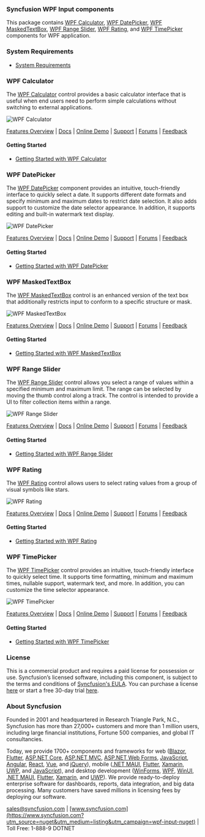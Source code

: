 ### Syncfusion WPF Input components
This package contains [WPF Calculator](https://www.syncfusion.com/wpf-controls/calculator?utm_source=nuget&utm_medium=listing&utm_campaign=wpf-input-nuget), [WPF DatePicker](https://www.syncfusion.com/wpf-controls/datepicker?utm_source=nuget&utm_medium=listing&utm_campaign=wpf-input-nuget), [WPF MaskedTextBox](https://www.syncfusion.com/wpf-controls/maskedtextbox?utm_source=nuget&utm_medium=listing&utm_campaign=wpf-input-nuget), [WPF Range Slider](https://www.syncfusion.com/wpf-controls/range-slider?utm_source=nuget&utm_medium=listing&utm_campaign=wpf-input-nuget), [WPF Rating](https://www.syncfusion.com/wpf-controls/rating?utm_source=nuget&utm_medium=listing&utm_campaign=wpf-input-nuget), and [WPF TimePicker](https://www.syncfusion.com/wpf-controls/timepicker?utm_source=nuget&utm_medium=listing&utm_campaign=wpf-input-nuget) components for WPF application. 

### System Requirements

* [System Requirements](https://help.syncfusion.com/wpf/installation/system-requirements?utm_source=nuget&utm_medium=listing&utm_campaign=wpf-input-nuget)

### WPF Calculator

The [WPF Calculator](https://www.syncfusion.com/wpf-controls/calculator?utm_source=nuget&utm_medium=listing&utm_campaign=wpf-input-nuget) control provides a basic calculator interface that is useful when end users need to perform simple calculations without switching to external applications.

![WPF Calculator](https://cdn.syncfusion.com/nuget-readme/wpf/wpf-calculator.PNG)

[Features Overview](https://www.syncfusion.com/wpf-controls/calculator?utm_source=nuget&utm_medium=listing&utm_campaign=wpf-input-nuget) | [Docs](https://help.syncfusion.com/wpf/calculator/getting-started?utm_source=nuget&utm_medium=listing&utm_campaign=wpf-input-nuget) | [Online Demo](https://github.com/syncfusion/wpf-demos?utm_source=nuget&utm_medium=listing&utm_campaign=wpf-input-nuget) | [Support](https://support.syncfusion.com/create?utm_source=nuget&utm_medium=listing&utm_campaign=wpf-input-nuget) | [Forums](https://www.syncfusion.com/forums/wpf?utm_source=nuget&utm_medium=listing&utm_campaign=wpf-input-nuget) | [Feedback](https://www.syncfusion.com/feedback/wpf?utm_source=nuget&utm_medium=listing&utm_campaign=wpf-input-nuget)

#### Getting Started

* [Getting Started with WPF Calculator](https://help.syncfusion.com/wpf/calculator/getting-started?utm_source=nuget&utm_medium=listing&utm_campaign=wpf-input-nuget)

### WPF DatePicker

The [WPF DatePicker](https://www.syncfusion.com/wpf-controls/datepicker?utm_source=nuget&utm_medium=listing&utm_campaign=wpf-input-nuget) component provides an intuitive, touch-friendly interface to quickly select a date. It supports different date formats and specify minimum and maximum dates to restrict date selection. It also adds support to customize the date selector appearance. In addition, it supports editing and built-in watermark text display.

![WPF DatePicker](https://cdn.syncfusion.com/nuget-readme/wpf/wpf-datepicker.png)

[Features Overview](https://www.syncfusion.com/wpf-controls/datepicker?utm_source=nuget&utm_medium=listing&utm_campaign=wpf-input-nuget) | [Docs](https://help.syncfusion.com/wpf/datepicker/getting-started?utm_source=nuget&utm_medium=listing&utm_campaign=wpf-input-nuget) | [Online Demo](https://github.com/syncfusion/wpf-demos?utm_source=nuget&utm_medium=listing&utm_campaign=wpf-input-nuget) | [Support](https://support.syncfusion.com/create?utm_source=nuget&utm_medium=listing&utm_campaign=wpf-input-nuget) | [Forums](https://www.syncfusion.com/forums/wpf?utm_source=nuget&utm_medium=listing&utm_campaign=wpf-input-nuget) | [Feedback](https://www.syncfusion.com/feedback/wpf?utm_source=nuget&utm_medium=listing&utm_campaign=wpf-input-nuget)

#### Getting Started

* [Getting Started with WPF DatePicker](https://help.syncfusion.com/wpf/datepicker/getting-started?utm_source=nuget&utm_medium=listing&utm_campaign=wpf-input-nuget)

### WPF MaskedTextBox

The [WPF MaskedTextBox](https://www.syncfusion.com/wpf-controls/maskedtextbox?utm_source=nuget&utm_medium=listing&utm_campaign=wpf-input-nuget) control is an enhanced version of the text box that additionally restricts input to conform to a specific structure or mask.

![WPF MaskedTextBox](https://cdn.syncfusion.com/nuget-readme/wpf/wpf-maskededit.png)

[Features Overview](https://www.syncfusion.com/wpf-controls/maskedtextbox?utm_source=nuget&utm_medium=listing&utm_campaign=wpf-input-nuget) | [Docs](https://help.syncfusion.com/wpf/maskedtextbox/getting-started?utm_source=nuget&utm_medium=listing&utm_campaign=wpf-input-nuget) | [Online Demo](https://github.com/syncfusion/wpf-demos?utm_source=nuget&utm_medium=listing&utm_campaign=wpf-input-nuget) | [Support](https://support.syncfusion.com/create?utm_source=nuget&utm_medium=listing&utm_campaign=wpf-input-nuget) | [Forums](https://www.syncfusion.com/forums/wpf?utm_source=nuget&utm_medium=listing&utm_campaign=wpf-input-nuget) | [Feedback](https://www.syncfusion.com/feedback/wpf?utm_source=nuget&utm_medium=listing&utm_campaign=wpf-input-nuget)

#### Getting Started

* [Getting Started with WPF MaskedTextBox](https://help.syncfusion.com/wpf/maskedtextbox/getting-started?utm_source=nuget&utm_medium=listing&utm_campaign=wpf-input-nuget)

### WPF Range Slider

The [WPF Range Slider](https://www.syncfusion.com/wpf-controls/range-slider?utm_source=nuget&utm_medium=listing&utm_campaign=wpf-input-nuget) control allows you select a range of values within a specified minimum and maximum limit. The range can be selected by moving the thumb control along a track. The control is intended to provide a UI to filter collection items within a range.

![WPF Range Slider](https://cdn.syncfusion.com/nuget-readme/wpf/wpf_rangeslider.png)

[Features Overview](https://www.syncfusion.com/wpf-controls/range-slider?utm_source=nuget&utm_medium=listing&utm_campaign=wpf-input-nuget) | [Docs](https://help.syncfusion.com/wpf/range-slider/getting-started?utm_source=nuget&utm_medium=listing&utm_campaign=wpf-input-nuget) | [Online Demo](https://github.com/syncfusion/wpf-demos?utm_source=nuget&utm_medium=listing&utm_campaign=wpf-input-nuget) | [Support](https://support.syncfusion.com/create?utm_source=nuget&utm_medium=listing&utm_campaign=wpf-input-nuget) | [Forums](https://www.syncfusion.com/forums/wpf?utm_source=nuget&utm_medium=listing&utm_campaign=wpf-input-nuget) | [Feedback](https://www.syncfusion.com/feedback/wpf?utm_source=nuget&utm_medium=listing&utm_campaign=wpf-input-nuget)

#### Getting Started

* [Getting Started with WPF Range Slider](https://help.syncfusion.com/wpf/range-slider/getting-started?utm_source=nuget&utm_medium=listing&utm_campaign=wpf-input-nuget)

### WPF Rating

The [WPF Rating](https://www.syncfusion.com/wpf-controls/rating?utm_source=nuget&utm_medium=listing&utm_campaign=wpf-input-nuget) control allows users to select rating values from a group of visual symbols like stars.

![WPF Rating](https://cdn.syncfusion.com/nuget-readme/wpf/wpf_rating.png)

[Features Overview](https://www.syncfusion.com/wpf-controls/rating?utm_source=nuget&utm_medium=listing&utm_campaign=wpf-input-nuget) | [Docs](https://help.syncfusion.com/wpf/rating/getting-started?utm_source=nuget&utm_medium=listing&utm_campaign=wpf-input-nuget) | [Online Demo](https://github.com/syncfusion/wpf-demos?utm_source=nuget&utm_medium=listing&utm_campaign=wpf-input-nuget) | [Support](https://support.syncfusion.com/create?utm_source=nuget&utm_medium=listing&utm_campaign=wpf-input-nuget) | [Forums](https://www.syncfusion.com/forums/wpf?utm_source=nuget&utm_medium=listing&utm_campaign=wpf-input-nuget) | [Feedback](https://www.syncfusion.com/feedback/wpf?utm_source=nuget&utm_medium=listing&utm_campaign=wpf-input-nuget)

#### Getting Started

* [Getting Started with WPF Rating](https://help.syncfusion.com/wpf/rating/getting-started?utm_source=nuget&utm_medium=listing&utm_campaign=wpf-input-nuget)

### WPF TimePicker

The [WPF TimePicker](https://www.syncfusion.com/wpf-controls/timepicker?utm_source=nuget&utm_medium=listing&utm_campaign=wpf-input-nuget) control provides an intuitive, touch-friendly interface to quickly select time. It supports time formatting, minimum and maximum times, nullable support, watermark text, and more. In addition, you can customize the time selector appearance.

![WPF TimePicker](https://cdn.syncfusion.com/nuget-readme/wpf/wpf-timepicker.png)

[Features Overview](https://www.syncfusion.com/wpf-controls/timepicker?utm_source=nuget&utm_medium=listing&utm_campaign=wpf-input-nuget) | [Docs](https://help.syncfusion.com/wpf/timepicker/getting-started?utm_source=nuget&utm_medium=listing&utm_campaign=wpf-input-nuget) | [Online Demo](https://github.com/syncfusion/wpf-demos?utm_source=nuget&utm_medium=listing&utm_campaign=wpf-input-nuget) | [Support](https://support.syncfusion.com/create?utm_source=nuget&utm_medium=listing&utm_campaign=wpf-input-nuget) | [Forums](https://www.syncfusion.com/forums/wpf?utm_source=nuget&utm_medium=listing&utm_campaign=wpf-input-nuget) | [Feedback](https://www.syncfusion.com/feedback/wpf?utm_source=nuget&utm_medium=listing&utm_campaign=wpf-input-nuget)

#### Getting Started

* [Getting Started with WPF TimePicker](https://help.syncfusion.com/wpf/timepicker/getting-started?utm_source=nuget&utm_medium=listing&utm_campaign=wpf-input-nuget)

### License

This is a commercial product and requires a paid license for possession or use. Syncfusion’s licensed software, including this component, is subject to the terms and conditions of [Syncfusion's EULA](https://www.syncfusion.com/eula/es/?utm_source=nuget&utm_medium=listing&utm_campaign=wpf-input-nuget). You can purchase a license [here](https://www.syncfusion.com/sales/products?utm_source=nuget&utm_medium=listing&utm_campaign=wpf-input-nuget) or start a free 30-day trial [here](https://www.syncfusion.com/account/manage-trials/start-trials?utm_source=nuget&utm_medium=listing&utm_campaign=wpf-input-nuget).

### About Syncfusion

Founded in 2001 and headquartered in Research Triangle Park, N.C., Syncfusion has more than 27,000+ customers and more than 1 million users, including large financial institutions, Fortune 500 companies, and global IT consultancies.
 
Today, we provide 1700+ components and frameworks for web ([Blazor](https://www.syncfusion.com/blazor-components?utm_source=nuget&utm_medium=listing&utm_campaign=wpf-input-nuget), [Flutter](https://www.syncfusion.com/flutter-widgets?utm_source=nuget&utm_medium=listing&utm_campaign=wpf-input-nuget), [ASP.NET Core](https://www.syncfusion.com/aspnet-core-ui-controls?utm_source=nuget&utm_medium=listing&utm_campaign=wpf-input-nuget), [ASP.NET MVC](https://www.syncfusion.com/aspnet-mvc-ui-controls?utm_source=nuget&utm_medium=listing&utm_campaign=wpf-input-nuget), [ASP.NET Web Forms](https://www.syncfusion.com/jquery/aspnet-webforms-ui-controls?utm_source=nuget&utm_medium=listing&utm_campaign=wpf-input-nuget), [JavaScript](https://www.syncfusion.com/javascript-ui-controls?utm_source=nuget&utm_medium=listing&utm_campaign=wpf-input-nuget), [Angular](https://www.syncfusion.com/angular-ui-components?utm_source=nuget&utm_medium=listing&utm_campaign=wpf-input-nuget), [React](https://www.syncfusion.com/react-ui-components?utm_source=nuget&utm_medium=listing&utm_campaign=wpf-input-nuget), [Vue](https://www.syncfusion.com/vue-ui-components?utm_source=nuget&utm_medium=listing&utm_campaign=wpf-input-nuget), and [jQuery](https://www.syncfusion.com/jquery-ui-widgets?utm_source=nuget&utm_medium=listing&utm_campaign=wpf-input-nuget)), mobile ([.NET MAUI](https://www.syncfusion.com/maui-controls?utm_source=nuget&utm_medium=listing&utm_campaign=wpf-input-nuget), [Flutter](https://www.syncfusion.com/flutter-widgets?utm_source=nuget&utm_medium=listing&utm_campaign=wpf-input-nuget), [Xamarin](https://www.syncfusion.com/xamarin-ui-controls?utm_source=nuget&utm_medium=listing&utm_campaign=wpf-input-nuget), [UWP](https://www.syncfusion.com/uwp-ui-controls?utm_source=nuget&utm_medium=listing&utm_campaign=wpf-input-nuget), and [JavaScript](https://www.syncfusion.com/javascript-ui-controls?utm_source=nuget&utm_medium=listing&utm_campaign=wpf-input-nuget)), and desktop development ([WinForms](https://www.syncfusion.com/winforms-ui-controls?utm_source=nuget&utm_medium=listing&utm_campaign=wpf-input-nuget), [WPF](https://www.syncfusion.com/wpf-controls?utm_source=nuget&utm_medium=listing&utm_campaign=wpf-input-nuget), [WinUI](https://www.syncfusion.com/winui-controls?utm_source=nuget&utm_medium=listing&utm_campaign=wpf-input-nuget), [.NET MAUI](https://www.syncfusion.com/maui-controls?utm_source=nuget&utm_medium=listing&utm_campaign=wpf-input-nuget), [Flutter](https://www.syncfusion.com/flutter-widgets?utm_source=nuget&utm_medium=listing&utm_campaign=wpf-input-nuget), [Xamarin](https://www.syncfusion.com/xamarin-ui-controls?utm_source=nuget&utm_medium=listing&utm_campaign=wpf-input-nuget), and [UWP](https://www.syncfusion.com/uwp-ui-controls?utm_source=nuget&utm_medium=listing&utm_campaign=wpf-input-nuget)). We provide ready-to-deploy enterprise software for dashboards, reports, data integration, and big data processing. Many customers have saved millions in licensing fees by deploying our software.

[sales@syncfusion.com](mailto:sales@syncfusion.com?Subject=Syncfusion%20WPF%20Input%20-%20NuGet) | [www.syncfusion.com](https://www.syncfusion.com?utm_source=nuget&utm_medium=listing&utm_campaign=wpf-input-nuget) | Toll Free: 1-888-9 DOTNET


